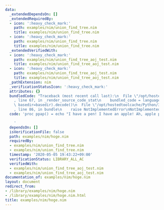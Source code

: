 ```yaml
---
data:
  _extendedDependsOn: []
  _extendedRequiredBy:
  - icon: ':heavy_check_mark:'
    path: examples/nim/union_find_tree.nim
    title: examples/nim/union_find_tree.nim
  - icon: ':heavy_check_mark:'
    path: examples/nim/union_find_tree.nim
    title: examples/nim/union_find_tree.nim
  _extendedVerifiedWith:
  - icon: ':heavy_check_mark:'
    path: examples/nim/union_find_tree_aoj_test.nim
    title: examples/nim/union_find_tree_aoj_test.nim
  - icon: ':heavy_check_mark:'
    path: examples/nim/union_find_tree_aoj_test.nim
    title: examples/nim/union_find_tree_aoj_test.nim
  _pathExtension: nim
  _verificationStatusIcon: ':heavy_check_mark:'
  attributes: {}
  bundledCode: "Traceback (most recent call last):\n  File \"/opt/hostedtoolcache/Python/3.8.5/x64/lib/python3.8/site-packages/onlinejudge_verify/documentation/build.py\"\
    , line 67, in _render_source_code_stat\n    bundled_code = language.bundle(stat.path,\
    \ basedir=basedir).decode()\n  File \"/opt/hostedtoolcache/Python/3.8.5/x64/lib/python3.8/site-packages/onlinejudge_verify/languages/nim.py\"\
    , line 86, in bundle\n    raise NotImplementedError\nNotImplementedError\n"
  code: 'proc ppap() = echo "I have a pen! I have an apple! Ah, apple pen!"

    '
  dependsOn: []
  isVerificationFile: false
  path: examples/nim/hoge.nim
  requiredBy:
  - examples/nim/union_find_tree.nim
  - examples/nim/union_find_tree.nim
  timestamp: '2020-05-05 19:43:22+09:00'
  verificationStatus: LIBRARY_ALL_AC
  verifiedWith:
  - examples/nim/union_find_tree_aoj_test.nim
  - examples/nim/union_find_tree_aoj_test.nim
documentation_of: examples/nim/hoge.nim
layout: document
redirect_from:
- /library/examples/nim/hoge.nim
- /library/examples/nim/hoge.nim.html
title: examples/nim/hoge.nim
---
```

